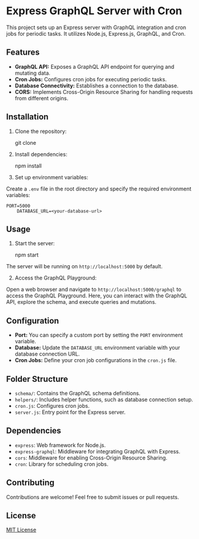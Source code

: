 
Express GraphQL Server with Cron
================================

This project sets up an Express server with GraphQL integration and cron jobs for periodic tasks. It utilizes Node.js, Express.js, GraphQL, and Cron.

Features
--------

*   **GraphQL API:** Exposes a GraphQL API endpoint for querying and mutating data.
*   **Cron Jobs:** Configures cron jobs for executing periodic tasks.
*   **Database Connectivity:** Establishes a connection to the database.
*   **CORS:** Implements Cross-Origin Resource Sharing for handling requests from different origins.

Installation
------------

1.  Clone the repository:

    git clone <repository-url>
        

2.  Install dependencies:

    npm install
        

3.  Set up environment variables:

Create a `.env` file in the root directory and specify the required environment variables:

    PORT=5000
        DATABASE_URL=<your-database-url>
        

Usage
-----

1.  Start the server:

    npm start
        

The server will be running on `http://localhost:5000` by default.

2.  Access the GraphQL Playground:

Open a web browser and navigate to `http://localhost:5000/graphql` to access the GraphQL Playground. Here, you can interact with the GraphQL API, explore the schema, and execute queries and mutations.

Configuration
-------------

*   **Port:** You can specify a custom port by setting the `PORT` environment variable.
*   **Database:** Update the `DATABASE_URL` environment variable with your database connection URL.
*   **Cron Jobs:** Define your cron job configurations in the `cron.js` file.

Folder Structure
----------------

*   `schema/`: Contains the GraphQL schema definitions.
*   `helpers/`: Includes helper functions, such as database connection setup.
*   `cron.js`: Configures cron jobs.
*   `server.js`: Entry point for the Express server.

Dependencies
------------

*   `express`: Web framework for Node.js.
*   `express-graphql`: Middleware for integrating GraphQL with Express.
*   `cors`: Middleware for enabling Cross-Origin Resource Sharing.
*   `cron`: Library for scheduling cron jobs.

Contributing
------------

Contributions are welcome! Feel free to submit issues or pull requests.

License
-------

[MIT License](LICENSE)
